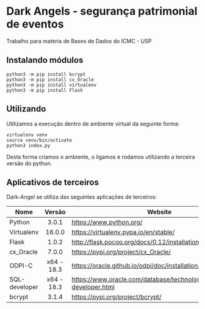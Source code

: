 # Dark Angels - segurança patrimonial de eventos
Trabalho para matéria de Bases de Dados do ICMC - USP


Instalando módulos
------------
```
python3 -m pip install bcrypt
python3 -m pip install cx_Oracle
python3 -m pip install virtualenv
python3 -m pip install Flask
```

Utilizando
--------------

Utilizamos a execução dentro de ambiente virtual da seguinte forma:
```
virtualenv venv
source venv/bin/activate
python3 index.py
```
Desta forma criamos o ambiente, o ligamos e rodamos utilizando a terceira versão do python.

Aplicativos de terceiros
----------------

Dark-Angel se utiliza das seguintes aplicações de terceiros:

|Nome            |Versão       |Website                 |
|----------------|:-----------:|------------------------|
|Python          |3.0.1      |https://www.python.org/|
|Virtualenv      |16.0.0       |https://virtualenv.pypa.io/en/stable/|
|Flask           |1.0.2        |http://flask.pocoo.org/docs/0.12/installation/|
| cx_Oracle  | 7.0.0  | https://pypi.org/project/cx_Oracle/ |
| ODPI-C  | x64 - 18.3  |  https://oracle.github.io/odpi/doc/installation.html#linux |
| SQL-developer  |  x64 - 18.3 |  https://www.oracle.com/database/technologies/appdev/sql-developer.html  |
| bcrypt  |  3.1.4 | https://pypi.org/project/bcrypt/  |
